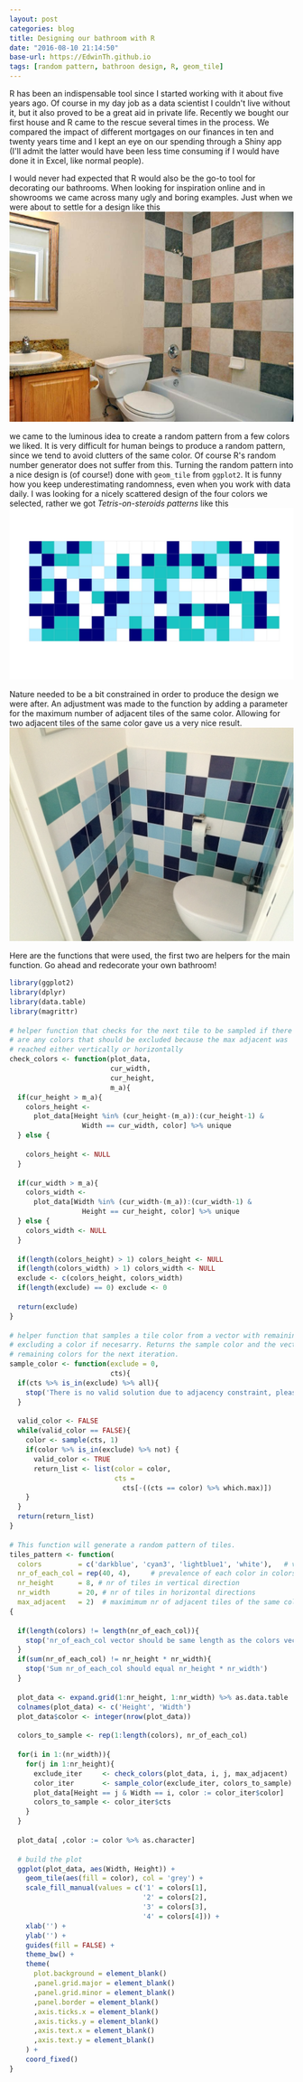 ```yaml
---
layout: post
categories: blog
title: Designing our bathroom with R
date: "2016-08-10 21:14:50"
base-url: https://EdwinTh.github.io
tags: [random pattern, bathroon design, R, geom_tile]
---
```

R has been an indispensable tool since I started working with it about five years ago. Of course in my day job as a data scientist I couldn't live without it, but it also proved to be a great aid in private life. Recently we bought our first house and R came to the rescue several times in the process. We compared the impact of different mortgages on our finances in ten and twenty years time and I kept an eye on our spending through a Shiny app (I'll admit the latter would have been less time consuming if I would have done it in Excel, like normal people).

I would never had expected that R would also be the go-to tool for decorating our bathrooms. When looking for inspiration online and in showrooms we came across many ugly and boring examples. Just when we were about to settle for a design like this 
![Ugly bathroom](/images/2016-08-01/ugly_bathroom.jpg)

we came to the luminous idea to create a random pattern from a few colors we liked. It is very difficult for human beings to produce a random pattern, since we tend to avoid clutters of the same color. Of course R's random number generator does not suffer from this. Turning the random pattern into a nice design is (of course!) done with `geom_tile` from `ggplot2`. It is funny how you keep underestimating randomness, even when you work with data daily. I was looking for a nicely scattered design of the four colors we selected, rather we got *Tetris-on-steroids patterns* like this
![True random](/images/2016-08-01/true_random.jpg)

Nature needed to be a bit constrained in order to produce the design we were after. An adjustment was made to the function by adding a parameter for the maximum number of adjacent tiles of the same color. Allowing for two adjacent tiles of the same color gave us a very nice result.
![Bathroom](/images/2016-08-01/bathroom.jpg)

Here are the functions that were used, the first two are helpers for the main function. Go ahead and redecorate your own bathroom!


```r
library(ggplot2)
library(dplyr)
library(data.table)
library(magrittr)

# helper function that checks for the next tile to be sampled if there
# are any colors that should be excluded because the max adjacent was
# reached either vertically or horizontally
check_colors <- function(plot_data,
                         cur_width,
                         cur_height,
                         m_a){
  if(cur_height > m_a){
    colors_height <-
      plot_data[Height %in% (cur_height-(m_a)):(cur_height-1) &
                  Width == cur_width, color] %>% unique
  } else {
    
    colors_height <- NULL
  }
  
  if(cur_width > m_a){
    colors_width <-
      plot_data[Width %in% (cur_width-(m_a)):(cur_width-1) &
                  Height == cur_height, color] %>% unique
  } else {
    colors_width <- NULL
  }
  
  if(length(colors_height) > 1) colors_height <- NULL
  if(length(colors_width) > 1) colors_width <- NULL
  exclude <- c(colors_height, colors_width)
  if(length(exclude) == 0) exclude <- 0
  
  return(exclude)
}

# helper function that samples a tile color from a vector with remaining tiles
# excluding a color if necesarry. Returns the sample color and the vector with
# remaining colors for the next iteration.
sample_color <- function(exclude = 0,
                         cts){
  if(cts %>% is_in(exclude) %>% all){
    stop('There is no valid solution due to adjacency constraint, please try again')
  }
  
  valid_color <- FALSE
  while(valid_color == FALSE){
    color <- sample(cts, 1)
    if(color %>% is_in(exclude) %>% not) {
      valid_color <- TRUE
      return_list <- list(color = color,
                          cts =
                            cts[-((cts == color) %>% which.max)])
    }
  }
  return(return_list)
}

# This function will generate a random pattern of tiles.
tiles_pattern <- function(
  colors         = c('darkblue', 'cyan3', 'lightblue1', 'white'),   # vector with the colors
  nr_of_each_col = rep(40, 4),     # prevalence of each color in colors vector
  nr_height      = 8, # nr of tiles in vertical direction
  nr_width       = 20, # nr of tiles in horizontal directions
  max_adjacent   = 2)  # maximimum nr of adjacent tiles of the same color
{
  
  if(length(colors) != length(nr_of_each_col)){
    stop('nr_of_each_col vector should be same length as the colors vector')
  }
  if(sum(nr_of_each_col) != nr_height * nr_width){
    stop('Sum nr_of_each_col should equal nr_height * nr_width')
  }
  
  plot_data <- expand.grid(1:nr_height, 1:nr_width) %>% as.data.table
  colnames(plot_data) <- c('Height', 'Width')
  plot_data$color <- integer(nrow(plot_data))
  
  colors_to_sample <- rep(1:length(colors), nr_of_each_col)
  
  for(i in 1:(nr_width)){
    for(j in 1:nr_height){
      exclude_iter     <- check_colors(plot_data, i, j, max_adjacent)
      color_iter       <- sample_color(exclude_iter, colors_to_sample)
      plot_data[Height == j & Width == i, color := color_iter$color]
      colors_to_sample <- color_iter$cts
    }
  }
  
  plot_data[ ,color := color %>% as.character]
  
  # build the plot
  ggplot(plot_data, aes(Width, Height)) +
    geom_tile(aes(fill = color), col = 'grey') +
    scale_fill_manual(values = c('1' = colors[1],
                                 '2' = colors[2],
                                 '3' = colors[3],
                                 '4' = colors[4])) +
    xlab('') +
    ylab('') +
    guides(fill = FALSE) +
    theme_bw() +
    theme(
      plot.background = element_blank()
      ,panel.grid.major = element_blank()
      ,panel.grid.minor = element_blank()
      ,panel.border = element_blank()
      ,axis.ticks.x = element_blank()
      ,axis.ticks.y = element_blank()
      ,axis.text.x = element_blank()
      ,axis.text.y = element_blank()
    ) +
    coord_fixed()
}
```

